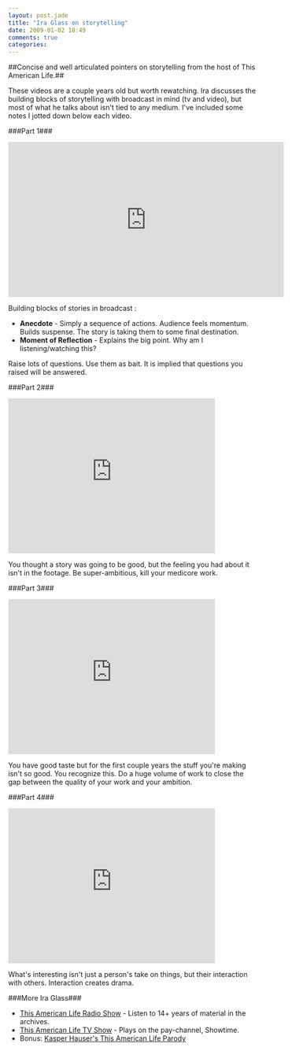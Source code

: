 ```yaml
---
layout: post.jade
title: "Ira Glass on storytelling"
date: 2009-01-02 18:49
comments: true
categories:
---
```

##Concise and well articulated pointers on storytelling from the host of This American Life.##

These videos are a couple years old but worth rewatching. Ira discusses the building blocks of storytelling with broadcast in mind (tv and video), but most of what he talks about isn't tied to any medium.  I've included some notes I jotted down below each video.

<!-- more -->

###Part 1###
<iframe width="560" height="315" src="http://www.youtube.com/embed/loxJ3FtCJJA" frameborder="0" allowfullscreen></iframe>

Building blocks of stories in broadcast :

* **Anecdote** - Simply a sequence of actions. Audience feels momentum. Builds suspense. The story is taking them to some final destination.
* **Moment of Reflection** - Explains the big point. Why am I listening/watching this?

Raise lots of questions. Use them as bait. It is implied that questions you raised will be answered.


###Part 2###

<iframe width="420" height="315" src="http://www.youtube.com/embed/KW6x7lOIsPE" frameborder="0" allowfullscreen></iframe>

You thought a story was going to be good, but the feeling you had about it isn't in the footage. Be super-ambitious, kill your medicore work.


###Part 3###

<iframe width="420" height="315" src="http://www.youtube.com/embed/BI23U7U2aUY" frameborder="0" allowfullscreen></iframe>

You have good taste but for the first couple years the stuff you're making isn't so good. You recognize this. Do a huge volume of work to close the gap between the quality of your work and your ambition.

###Part 4###

<iframe width="420" height="315" src="http://www.youtube.com/embed/baCJFAGEuJM" frameborder="0" allowfullscreen></iframe>

What's interesting isn't just a person's take on things, but their interaction with others. Interaction creates drama.

###More Ira Glass###

* <a href="http://www.thisamericanlife.org/
">This American Life Radio Show</a> - Listen to 14+ years of material in the archives.
* <a href="http://www.sho.com/site/thisamericanlife/home.do?source=thislife">This American Life TV Show</a> - Plays on the pay-channel, Showtime.
* Bonus: <a href="http://www.kasperhauser.com/this_am_life.html">Kasper Hauser's This American Life Parody</a>
